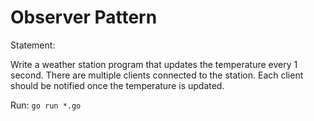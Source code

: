 # Observer Pattern

Statement:

Write a weather station program that updates the temperature every 1 second. There are multiple clients connected to the station. Each client should be notified once the temperature is updated.

Run: `go run *.go`